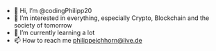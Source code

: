 - 👋 Hi, I’m @codingPhilipp20
- 👀 I’m interested in everything, especially Crypto, Blockchain and the society of tomorrow
- 🌱 I’m currently learning a lot
- 📫 How to reach me philippeichhorn@live.de


